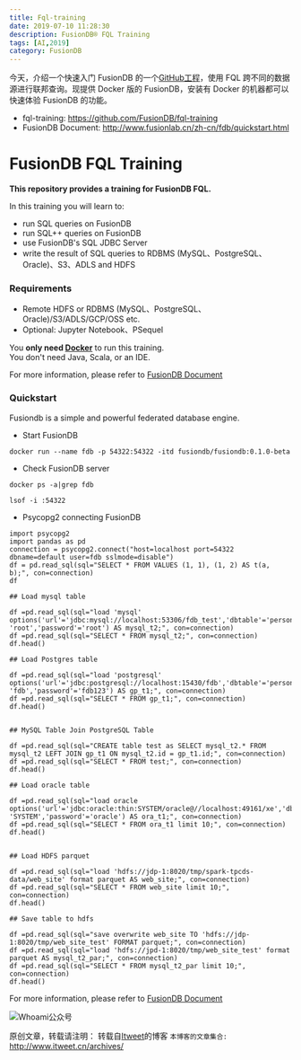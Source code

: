 ```yaml
---
title: Fql-training
date: 2019-07-10 11:28:30
description: FusionDB® FQL Training
tags: [AI,2019]
category: FusionDB
---
```


今天，介绍一个快速入门 FusionDB 的一个[GitHub工程](https://github.com/FusionDB/fql-training)，使用 FQL 跨不同的数据源进行联邦查询。现提供 Docker 版的 FusionDB，安装有 Docker 的机器都可以快速体验 FusionDB 的功能。

- fql-training: https://github.com/FusionDB/fql-training
- FusionDB Document: http://www.fusionlab.cn/zh-cn/fdb/quickstart.html

# FusionDB FQL Training

**This repository provides a training for FusionDB FQL.**

In this training you will learn to:

* run SQL queries on FusionDB
* run SQL++ queries on FusionDB
* use FusionDB's SQL JDBC Server
* write the result of SQL queries to RDBMS (MySQL、PostgreSQL、Oracle)、S3、ADLS  and HDFS

### Requirements

* Remote HDFS or RDBMS (MySQL、PostgreSQL、Oracle)/S3/ADLS/GCP/OSS etc.
* Optional: Jupyter Notebook、PSequel

You **only need [Docker](https://hub.docker.com/r/fusiondb/fusiondb)** to run this training. </br>
You don't need Java, Scala, or an IDE.

For more information, please refer to [FusionDB Document](http://www.fusionlab.cn/zh-cn/fdb/quickstart.html)

### Quickstart

Fusiondb is a simple and powerful federated database engine.

* Start FusionDB

```
docker run --name fdb -p 54322:54322 -itd fusiondb/fusiondb:0.1.0-beta
```

* Check FusionDB server

```
docker ps -a|grep fdb

lsof -i :54322
```

* Psycopg2 connecting FusionDB

```
import psycopg2
import pandas as pd
connection = psycopg2.connect("host=localhost port=54322 dbname=default user=fdb sslmode=disable")
df = pd.read_sql(sql="SELECT * FROM VALUES (1, 1), (1, 2) AS t(a, b);", con=connection)
df

## Load mysql table

df =pd.read_sql(sql="load 'mysql' options('url'='jdbc:mysql://localhost:53306/fdb_test','dbtable'='person','user'= 'root','password'='root') AS mysql_t2;", con=connection)
df =pd.read_sql(sql="SELECT * FROM mysql_t2;", con=connection)
df.head()

## Load Postgres table

df =pd.read_sql(sql="load 'postgresql' options('url'='jdbc:postgresql://localhost:15430/fdb','dbtable'='person','user'= 'fdb','password'='fdb123') AS gp_t1;", con=connection)
df =pd.read_sql(sql="SELECT * FROM gp_t1;", con=connection)
df.head()


## MySQL Table Join PostgreSQL Table

df =pd.read_sql(sql="CREATE table test as SELECT mysql_t2.* FROM mysql_t2 LEFT JOIN gp_t1 ON mysql_t2.id = gp_t1.id;", con=connection)
df =pd.read_sql(sql="SELECT * FROM test;", con=connection)
df.head()

## Load oracle table 

df =pd.read_sql(sql="load oracle options('url'='jdbc:oracle:thin:SYSTEM/oracle@//localhost:49161/xe','dbtable'='FDBTEST20','user'= 'SYSTEM','password'='oracle') AS ora_t1;", con=connection)
df =pd.read_sql(sql="SELECT * FROM ora_t1 limit 10;", con=connection)
df.head()


## Load HDFS parquet

df =pd.read_sql(sql="load 'hdfs://jdp-1:8020/tmp/spark-tpcds-data/web_site' format parquet AS web_site;", con=connection)
df =pd.read_sql(sql="SELECT * FROM web_site limit 10;", con=connection)
df.head()

## Save table to hdfs

df =pd.read_sql(sql="save overwrite web_site TO 'hdfs://jdp-1:8020/tmp/web_site_test' FORMAT parquet;", con=connection)
df =pd.read_sql(sql="load 'hdfs://jpd-1:8020/tmp/web_site_test' format parquet AS mysql_t2_par;", con=connection)
df =pd.read_sql(sql="SELECT * FROM mysql_t2_par limit 10;", con=connection)
df.head()
```

For more information, please refer to [FusionDB Document](http://www.fusionlab.cn/zh-cn/fdb/quickstart.html)


![Whoami公众号](https://github.com/itweet/labs/raw/master/common/img/weixin_public.gif)

原创文章，转载请注明： 转载自[Itweet](http://www.itweet.cn)的博客
`本博客的文章集合:` http://www.itweet.cn/archives/